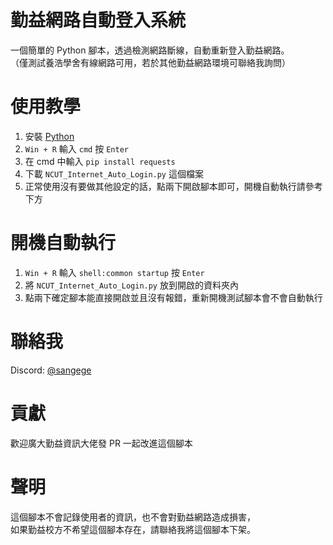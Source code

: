 # 勤益網路自動登入系統
一個簡單的 Python 腳本，透過檢測網路斷線，自動重新登入勤益網路。<br>
（僅測試養浩學舍有線網路可用，若於其他勤益網路環境可聯絡我詢問）

# 使用教學
1. 安裝 [Python](https://www.python.org/downloads/)
2. `Win + R` 輸入 `cmd` 按 `Enter`
3. 在 cmd 中輸入 `pip install requests`
4. 下載 `NCUT_Internet_Auto_Login.py` 這個檔案
5. 正常使用沒有要做其他設定的話，點兩下開啟腳本即可，開機自動執行請參考下方

# 開機自動執行
1. `Win + R` 輸入 `shell:common startup` 按 `Enter`
2. 將 `NCUT_Internet_Auto_Login.py` 放到開啟的資料夾內
3. 點兩下確定腳本能直接開啟並且沒有報錯，重新開機測試腳本會不會自動執行

# 聯絡我
Discord: [@sangege](https://discord.com/users/523114942434639873)

# 貢獻
歡迎廣大勤益資訊大佬發 PR 一起改進這個腳本

# 聲明
這個腳本不會記錄使用者的資訊，也不會對勤益網路造成損害，<br>
如果勤益校方不希望這個腳本存在，請聯絡我將這個腳本下架。
